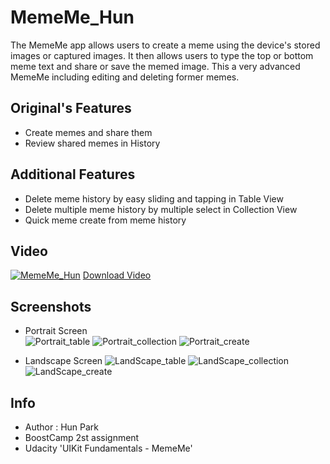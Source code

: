 # MemeMe_Hun
 The MemeMe app allows users to create a meme using the device's stored images or captured images. It then allows users to type the top or bottom meme text and share or save the memed image. This a very advanced MemeMe including editing and deleting former memes.

## Original's Features
- Create memes and share them
- Review shared memes in History

## Additional Features
- Delete meme history by easy sliding and tapping in Table View
- Delete multiple meme history by multiple select in Collection View 
- Quick meme create from meme history

## Video
[![MemeMe_Hun](https://github.com/BoostCamp/MemeMe_Hun/blob/master/Screenshots/introducing.png?raw=true)](https://youtu.be/OMWwyHQOZN8)
[Download Video](https://github.com/BoostCamp/MemeMe_Hun/blob/master/introducing.mp4?raw=true)

## Screenshots
- Portrait Screen <br/>
![Portrait_table](https://github.com/BoostCamp/MemeMe_Hun/blob/master/Screenshots/table_vertical.png?raw=true)
![Portrait_collection](https://github.com/BoostCamp/MemeMe_Hun/blob/master/Screenshots/collection_vertical.png?raw=true)
![Portrait_create](https://github.com/BoostCamp/MemeMe_Hun/blob/master/Screenshots/create_vertical.png?raw=true)

- Landscape Screen
![LandScape_table](https://github.com/BoostCamp/MemeMe_Hun/blob/master/Screenshots/table_horizontal.png?raw=true)
![LandScape_collection](https://github.com/BoostCamp/MemeMe_Hun/blob/master/Screenshots/collection_horizontal.png?raw=true)
![LandScape_create](https://github.com/BoostCamp/MemeMe_Hun/blob/master/Screenshots/create_horizontal.png?raw=true)

## Info
- Author : Hun Park
- BoostCamp 2st assignment
- Udacity 'UIKit Fundamentals - MemeMe'
